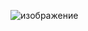 ![изображение](https://github.com/vbifrhen/task-12/assets/63012247/e6f2047e-0c62-4e3a-8761-b83239710029)
